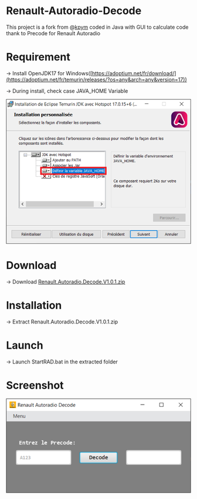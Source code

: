 # Renault-Autoradio-Decode
This project is a fork from @[kpym](https://github.com/kpym/autoradio-renault) coded in Java with GUI to calculate code thank to Precode for Renault Autoradio
# Requirement
-> Install OpenJDK17 for Windows([https://adoptium.net/fr/download/](https://adoptium.net/fr/temurin/releases/?os=any&arch=any&version=17)) 

-> During install, check case JAVA_HOME Variable

![](https://github.com/billystash/Renault-Autoradio-Decode/blob/master/Install_OpenJDK_var.PNG)
# Download
-> Download  [Renault.Autoradio.Decode.V1.0.1.zip](https://github.com/billystash/Renault-Autoradio-Decode/releases/tag/V1.0.1)

# Installation
-> Extract Renault.Autoradio.Decode.V1.0.1.zip

# Launch
-> Launch StartRAD.bat in the extracted folder
# Screenshot
![Screenshot](https://github.com/billystash/Renault-Autoradio-Decode/blob/master/radScreenshot.png)
